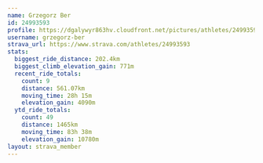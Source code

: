 ```yaml
---
name: Grzegorz Ber
id: 24993593
profile: https://dgalywyr863hv.cloudfront.net/pictures/athletes/24993593/7453165/11/large.jpg
username: grzegorz-ber
strava_url: https://www.strava.com/athletes/24993593
stats:
  biggest_ride_distance: 202.4km
  biggest_climb_elevation_gain: 771m
  recent_ride_totals:
    count: 9
    distance: 561.07km
    moving_time: 28h 15m
    elevation_gain: 4090m
  ytd_ride_totals:
    count: 49
    distance: 1465km
    moving_time: 83h 38m
    elevation_gain: 10780m
layout: strava_member
--- 
```

